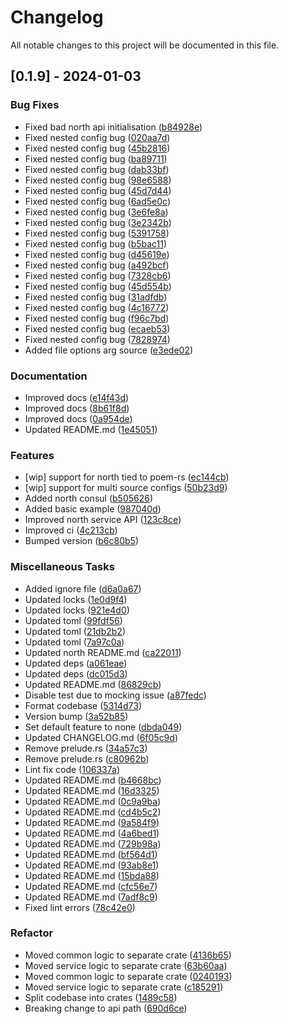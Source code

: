 # Changelog

All notable changes to this project will be documented in this file.

## [0.1.9] - 2024-01-03

### Bug Fixes

- Fixed bad north api initialisation ([b84928e](b84928e27b12cada5c730efc77d1997203647772))
- Fixed nested config bug ([020aa7d](020aa7dc0df149ce10642dfd9211c177923c1a0d))
- Fixed nested config bug ([45b2816](45b281674e9583836120bc5b3d085bfc58ecd2b4))
- Fixed nested config bug ([ba89711](ba89711c151172fc779a7a04601ba90dc8ff25f9))
- Fixed nested config bug ([dab33bf](dab33bf809a6fe4a414a40d61b0158ddd6baeff4))
- Fixed nested config bug ([98e6588](98e65881e04eb4a5b93e2e85fb05f0246449bfcb))
- Fixed nested config bug ([45d7d44](45d7d446bd7962233b6220bd7369d789a9eb21f8))
- Fixed nested config bug ([6ad5e0c](6ad5e0c69f81297dd1f444352eaf3f692a0c5326))
- Fixed nested config bug ([3e6fe8a](3e6fe8a6633ca09cac001234b424706dd4628752))
- Fixed nested config bug ([3e2342b](3e2342b4c9ef1f7eee1a07ce560d1747b476c57a))
- Fixed nested config bug ([5391758](539175896ad4dfcb5a3b9c23c2ca7e02f38d5600))
- Fixed nested config bug ([b5bac11](b5bac11ff947b69534ce6eee6fd02d055226b4fd))
- Fixed nested config bug ([d45619e](d45619e3b5cc15a1dfeaa75aa6d2062373cb3085))
- Fixed nested config bug ([a492bcf](a492bcf19c669abd445256a45ad352e4f20955a5))
- Fixed nested config bug ([7328cb6](7328cb660e47d0337b7b87503e3e7a12a7d872b2))
- Fixed nested config bug ([45d554b](45d554b3425b6fb97cbd71feb227649b5ca4a557))
- Fixed nested config bug ([31adfdb](31adfdbdad80c94228e56946511cfa397850717c))
- Fixed nested config bug ([4c16772](4c16772f5fc950e0388f400c5842d54e45f174fd))
- Fixed nested config bug ([f96c7bd](f96c7bdb3ed7e3e1413f51e5c74fb5f06853195a))
- Fixed nested config bug ([ecaeb53](ecaeb530e04e431c08c8d321f1396d246f558116))
- Fixed nested config bug ([7828974](78289748eaef60ccd9138eeef4ce86c860722c51))
- Added file options arg source ([e3ede02](e3ede029c8dbe1feaf066166173120922b82e549))

### Documentation

- Improved docs ([e14f43d](e14f43d78f3bc1a14b6c8fd22c09c83758f2aedd))
- Improved docs ([8b61f8d](8b61f8d55a1f381f3e80e50df29ad79cab394654))
- Improved docs ([0a954de](0a954de348a738f97ed1dbc004d2c6828628420f))
- Updated README.md ([1e45051](1e450511a415d644680e25fff4b7635605c7bfac))

### Features

- [wip] support for north tied to poem-rs ([ec144cb](ec144cb72b6f69d34c91b4a633f1dc8c4e65e80f))
- [wip] support for multi source configs ([50b23d9](50b23d93031e5944cb671078735a200b03b322b4))
- Added north consul ([b505626](b5056269be7d305115173365367a9f5a3fa0de2d))
- Added basic example ([987040d](987040dafdb4a58eaadcae739af82fb148e0bb75))
- Improved north service API ([123c8ce](123c8ce984ba3fc5a02c44cda8a5b62e88d7aa87))
- Improved ci ([4c213cb](4c213cba0d61bcaf2d67f908258a91c2f471c634))
- Bumped version ([b6c80b5](b6c80b5ee2ffec7ff5eba4402f7915546702220b))

### Miscellaneous Tasks

- Added ignore file ([d6a0a67](d6a0a677a292a56ac076b24938b4d70de5981d76))
- Updated locks ([1e0d9f4](1e0d9f4f5ba7f00bd10e3416625179c7361ad3c5))
- Updated locks ([921e4d0](921e4d0b4c2c0f68aa994b2d2058486d36e7b9b1))
- Updated toml ([99fdf56](99fdf56462216dab1450eba3ca77d48e32a163d4))
- Updated toml ([21db2b2](21db2b2737e5e2c13d293fb0963affe7883b22bb))
- Updated toml ([7a97c0a](7a97c0afb459d3095be95823fecfb7d2847a66f3))
- Updated north README.md ([ca22011](ca22011a32c7f9bbf358fe42406f5942b1acaea6))
- Updated deps ([a061eae](a061eaec43fe5b8d187bd7abc0deba723e1a2fc5))
- Updated deps ([dc015d3](dc015d32f89ec8f0070a594975809f8d72a5176b))
- Updated README.md ([86829cb](86829cbe30d781d863ba890a0d8db282ac7f62ce))
- Disable test due to mocking issue ([a87fedc](a87fedc38f620731a887d02307fca7738ac51c1d))
- Format codebase ([5314d73](5314d739dd41af9e7ed6e2235fa692d8928d1e41))
- Version bump ([3a52b85](3a52b85ef1b2498db249f10c2f8953438e12b27d))
- Set default feature to none ([dbda049](dbda04914075238d1acb59dc95b59e39248a9f84))
- Updated CHANGELOG.md ([6f05c9d](6f05c9dd60e2b8e538604c2ca91eb4315eb0c11f))
- Remove prelude.rs ([34a57c3](34a57c31015380ccd6047396683bd1a9d4e097dd))
- Remove prelude.rs ([c80962b](c80962b0068fcbdaf1e39d48e596105635de8c37))
- Lint fix code ([106337a](106337ae012190b792a10ce37874d44fa9d9baf7))
- Updated README.md ([b4668bc](b4668bc9c95915e4b238c7043515700fffad2794))
- Updated README.md ([16d3325](16d332540028b0d64b7a5a13d4ffe378348d9676))
- Updated README.md ([0c9a9ba](0c9a9ba42b8f2e7c1646f6c7ddfcc0bc54ead8f0))
- Updated README.md ([cd4b5c2](cd4b5c201b79a8bfef31850cc9c5a47a895a6872))
- Updated README.md ([9a584f9](9a584f9be948d2a0a0cb9498e62982dd5fecc558))
- Updated README.md ([4a6bed1](4a6bed1a9b8d55bdac012e52770efead3eef3e86))
- Updated README.md ([729b98a](729b98a51ae19200e9664e47b2b74e16360f999f))
- Updated README.md ([bf564d1](bf564d1c682999b3dfa330f12e9d716011d03f56))
- Updated README.md ([93ab8e1](93ab8e1f372c723291c8a6cb0209666ad538e5f6))
- Updated README.md ([15bda88](15bda8879cce21894e2b0fdc0674bb6ed4e8f279))
- Updated README.md ([cfc56e7](cfc56e704964b219b562d844396c724306171a1b))
- Updated README.md ([7adf8c9](7adf8c9218a0a2ed0831b930e3f7e6f87fed5faa))
- Fixed lint errors ([78c42e0](78c42e002b0f6e284bdcff70b8696e4b93f1ba03))

### Refactor

- Moved common logic to separate crate ([4136b65](4136b652528e965e58ddc6b43f86b475480e9270))
- Moved service logic to separate crate ([63b60aa](63b60aaee5eee15d7aba1cdbc8d138cffc547a5d))
- Moved common logic to separate crate ([0240193](0240193a5460c5bbb68157502128725ac47049d2))
- Moved service logic to separate crate ([c185291](c1852911fb2aa63cac6ae4f8d676eff5b0f99399))
- Split codebase into crates ([1489c58](1489c58c3e63c4d217ebfcbe1e916238cd308eff))
- Breaking change to api path ([690d6ce](690d6ceb377f30d642606575928e8262c7510501))

<!-- generated by git-cliff -->
